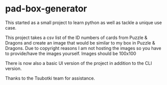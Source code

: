 # pad-box-generator

This started as a small project to learn python as well as tackle a unique use case.

This project takes a csv list of the ID numbers of cards from Puzzle & Dragons and create an image that would be similar to my box in Puzzle & Dragons. Due to copyright reasons I am not hosting the images so you have to provide/have the images yourself. Images should be 100x100

There is now also a basic UI version of the project in addition to the CLI version.

Thanks to the Tsubotki team for assistance.